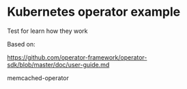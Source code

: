 #  Kubernetes operator example

Test for learn how they work

Based on:

https://github.com/operator-framework/operator-sdk/blob/master/doc/user-guide.md

memcached-operator
